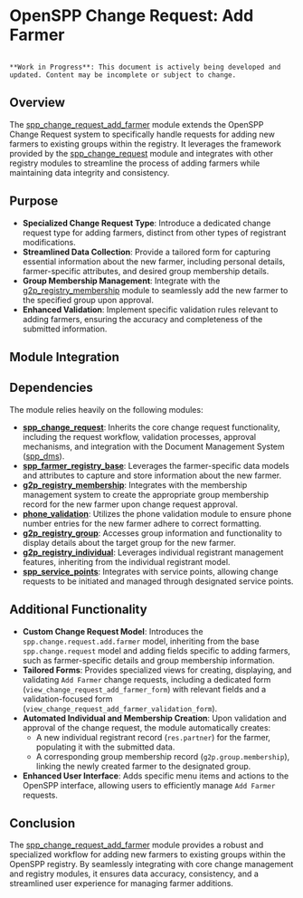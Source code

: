 # OpenSPP Change Request: Add Farmer

```{warning}

**Work in Progress**: This document is actively being developed and updated. Content may be incomplete or subject to change.
```

## Overview

The [spp_change_request_add_farmer](spp_change_request_add_farmer) module extends the OpenSPP Change Request system to specifically handle requests for adding new farmers to existing groups within the registry. It leverages the framework provided by the [spp_change_request](spp_change_request) module and integrates with other registry modules to streamline the process of adding farmers while maintaining data integrity and consistency.

## Purpose

* **Specialized Change Request Type**: Introduce a dedicated change request type for adding farmers, distinct from other types of registrant modifications.
* **Streamlined Data Collection**:  Provide a tailored form for capturing essential information about the new farmer, including personal details, farmer-specific attributes, and desired group membership details.
* **Group Membership Management**:  Integrate with the [g2p_registry_membership](g2p_registry_membership) module to seamlessly add the new farmer to the specified group upon approval.
* **Enhanced Validation**: Implement specific validation rules relevant to adding farmers, ensuring the accuracy and completeness of the submitted information. 

## Module Integration

## Dependencies

The module relies heavily on the following modules:

* **[spp_change_request](spp_change_request)**: Inherits the core change request functionality, including the request workflow, validation processes, approval mechanisms, and integration with the Document Management System ([spp_dms](spp_dms)).
* **[spp_farmer_registry_base](spp_farmer_registry_base)**: Leverages the farmer-specific data models and attributes to capture and store information about the new farmer.
* **[g2p_registry_membership](g2p_registry_membership)**: Integrates with the membership management system to create the appropriate group membership record for the new farmer upon change request approval. 
* **[phone_validation](phone_validation)**: Utilizes the phone validation module to ensure phone number entries for the new farmer adhere to correct formatting.
* **[g2p_registry_group](g2p_registry_group)**:  Accesses group information and functionality to display details about the target group for the new farmer.
* **[g2p_registry_individual](g2p_registry_individual)**: Leverages individual registrant management features, inheriting from the individual registrant model.
* **[spp_service_points](spp_service_points)**:  Integrates with service points, allowing change requests to be initiated and managed through designated service points. 

## Additional Functionality

* **Custom Change Request Model**:  Introduces the `spp.change.request.add.farmer` model, inheriting from the base `spp.change.request` model and adding fields specific to adding farmers, such as farmer-specific details and group membership information.
* **Tailored Forms**: Provides specialized views for creating, displaying, and validating `Add Farmer` change requests, including a dedicated form (`view_change_request_add_farmer_form`) with relevant fields and a validation-focused form (`view_change_request_add_farmer_validation_form`).
* **Automated Individual and Membership Creation**: Upon validation and approval of the change request, the module automatically creates:
    * A new individual registrant record (`res.partner`) for the farmer, populating it with the submitted data.
    * A corresponding group membership record (`g2p.group.membership`), linking the newly created farmer to the designated group. 
* **Enhanced User Interface**: Adds specific menu items and actions to the OpenSPP interface, allowing users to efficiently manage `Add Farmer` requests.

## Conclusion

The [spp_change_request_add_farmer](spp_change_request_add_farmer) module provides a robust and specialized workflow for adding new farmers to existing groups within the OpenSPP registry. By seamlessly integrating with core change management and registry modules, it ensures data accuracy, consistency, and a streamlined user experience for managing farmer additions.
